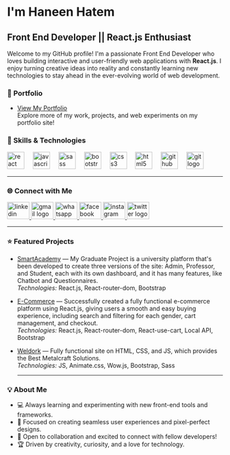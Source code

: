 <h1 align="left">I'm Haneen Hatem</h3>

<h2 align="left">Front End Developer || React.js Enthusiast</h2>

<p align="left">
  Welcome to my GitHub profile! I'm a passionate Front End Developer who loves building interactive and user-friendly web applications with <b>React.js</b>. I enjoy turning creative ideas into reality and constantly learning new technologies to stay ahead in the ever-evolving world of web development.
</p>

### 🌟 Portfolio
- [View My Portfolio](https://vercel.com/haneenhatems-projects)  
  Explore more of my work, projects, and web experiments on my portfolio site!

### 🚀 Skills & Technologies

<div align="left">
  <img src="https://cdn.jsdelivr.net/gh/devicons/devicon/icons/react/react-original.svg" height="40" alt="react logo"  />
  <img width="12" />
  <img src="https://cdn.jsdelivr.net/gh/devicons/devicon/icons/javascript/javascript-original.svg" height="40" alt="javascript logo"  />
  <img width="12" />
  <img src="https://cdn.jsdelivr.net/gh/devicons/devicon/icons/sass/sass-original.svg" height="40" alt="sass logo"  />
  <img width="12" />
  <img src="https://cdn.jsdelivr.net/gh/devicons/devicon/icons/bootstrap/bootstrap-original.svg" height="40" alt="bootstrap logo"  />
  <img width="12" />
  <img src="https://cdn.jsdelivr.net/gh/devicons/devicon/icons/css3/css3-original.svg" height="40" alt="css3 logo"  />
  <img width="12" />
  <img src="https://cdn.jsdelivr.net/gh/devicons/devicon/icons/html5/html5-original.svg" height="40" alt="html5 logo"  />
  <img width="12" />
  <img src="https://cdn.jsdelivr.net/gh/devicons/devicon/icons/github/github-original.svg" height="40" alt="github logo"  />
  <img width="12" />
  <img src="https://cdn.jsdelivr.net/gh/devicons/devicon/icons/git/git-original.svg" height="40" alt="git logo"  />
</div>

---

### 🌐 Connect with Me

<div align="left">
  <a href="https://www.linkedin.com/in/haneen7hatem/" target="_blank">
    <img src="https://raw.githubusercontent.com/maurodesouza/profile-readme-generator/master/src/assets/icons/social/linkedin/default.svg" width="52" height="40" alt="linkedin logo"  />
  </a>
  <a href="mailto:4hhaneen4h@gmail.com" target="_blank">
    <img src="https://raw.githubusercontent.com/maurodesouza/profile-readme-generator/master/src/assets/icons/social/gmail/default.svg" width="52" height="40" alt="gmail logo"  />
  </a>
  <a href="https://wa.me/201022623310" target="_blank">
    <img src="https://raw.githubusercontent.com/maurodesouza/profile-readme-generator/master/src/assets/icons/social/whatsapp/default.svg" width="52" height="40" alt="whatsapp logo"  />
  </a>
  <a href="https://www.facebook.com/haneen7hatem?locale=ar_AR" target="_blank">
    <img src="https://raw.githubusercontent.com/maurodesouza/profile-readme-generator/master/src/assets/icons/social/facebook/default.svg" width="52" height="40" alt="facebook logo"  />
  </a>
  <a href="https://www.instagram.com/" target="_blank">
    <img src="https://raw.githubusercontent.com/maurodesouza/profile-readme-generator/master/src/assets/icons/social/instagram/default.svg" width="52" height="40" alt="instagram logo"  />
  </a>
  <a href="https://x.com/haneen7hatem" target="_blank">
    <img src="https://raw.githubusercontent.com/maurodesouza/profile-readme-generator/master/src/assets/icons/social/twitter/default.svg" width="52" height="40" alt="twitter logo"  />
  </a>
</div>

---

### ⭐️ Featured Projects
- [SmartAcademy](https://smart-academy-two.vercel.app/)
  — My Graduate Project is a university platform that's been developed to create three versions of the site: Admin, Professor, and Student, each with its own dashboard, and it has many features, like Chatbot and Questionnaires.<br>
  <i>Technologies:</i> React.js, React-router-dom, Bootstrap

- [E-Commerce](https://ecommerce-project-smoky-one.vercel.app/)
  — Successfully created a fully functional e-commerce platform using React.js, giving users a smooth and easy buying experience, including search and filtering for each gender, cart management, and checkout.<br>
  <i>Technologies:</i> React.js, React-router-dom, React-use-cart, Local API, Bootstrap

- [Weldork](https://weldork.vercel.app/index.html)
  — Fully functional site on HTML, CSS, and JS, which provides the Best Metalcraft Solutions.<br>
  <i>Technologies:</i> JS, Animate.css, Wow.js, Bootstrap, Sass

  ---

### 💡 About Me

- 💻 Always learning and experimenting with new front-end tools and frameworks.
- 🎯 Focused on creating seamless user experiences and pixel-perfect designs.
- 🌱 Open to collaboration and excited to connect with fellow developers!
- 🏆 Driven by creativity, curiosity, and a love for technology.


<!--
⭐️ Want your favorite projects, achievements, or a fun fact featured here? Just let me know!
-->
